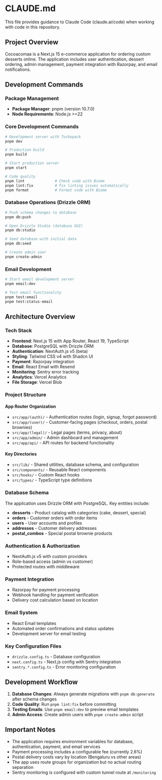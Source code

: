 # CLAUDE.md

This file provides guidance to Claude Code (claude.ai/code) when working with code in this repository.

## Project Overview

Cocoacomaa is a Next.js 15 e-commerce application for ordering custom desserts online. The application includes user authentication, dessert ordering, admin management, payment integration with Razorpay, and email notifications.

## Development Commands

### Package Management

- **Package Manager**: pnpm (version 10.7.0)
- **Node Requirements**: Node.js >=22

### Core Development Commands

```bash
# Development server with Turbopack
pnpm dev

# Production build
pnpm build

# Start production server
pnpm start

# Code quality
pnpm lint              # Check code with Biome
pnpm lint:fix          # Fix linting issues automatically
pnpm format            # Format code with Biome
```

### Database Operations (Drizzle ORM)

```bash
# Push schema changes to database
pnpm db:push

# Open Drizzle Studio (database GUI)
pnpm db:studio

# Seed database with initial data
pnpm db:seed

# Create admin user
pnpm create-admin
```

### Email Development

```bash
# Start email development server
pnpm email:dev

# Test email functionality
pnpm test:email
pnpm test:status-email
```

## Architecture Overview

### Tech Stack

- **Frontend**: Next.js 15 with App Router, React 19, TypeScript
- **Database**: PostgreSQL with Drizzle ORM
- **Authentication**: NextAuth.js v5 (beta)
- **Styling**: Tailwind CSS v4 with Shadcn UI
- **Payment**: Razorpay integration
- **Email**: React Email with Resend
- **Monitoring**: Sentry error tracking
- **Analytics**: Vercel Analytics
- **File Storage**: Vercel Blob

### Project Structure

#### App Router Organization

- `src/app/(auth)/` - Authentication routes (login, signup, forgot password)
- `src/app/(user)/` - Customer-facing pages (checkout, orders, postal brownies)
- `src/app/(legal)/` - Legal pages (terms, privacy, about)
- `src/app/admin/` - Admin dashboard and management
- `src/app/api/` - API routes for backend functionality

#### Key Directories

- `src/lib/` - Shared utilities, database schema, and configuration
- `src/components/` - Reusable React components
- `src/hooks/` - Custom React hooks
- `src/types/` - TypeScript type definitions

### Database Schema

The application uses Drizzle ORM with PostgreSQL. Key entities include:

- **desserts** - Product catalog with categories (cake, dessert, special)
- **orders** - Customer orders with order items
- **users** - User accounts and profiles
- **addresses** - Customer delivery addresses
- **postal_combos** - Special postal brownie products

### Authentication & Authorization

- NextAuth.js v5 with custom providers
- Role-based access (admin vs customer)
- Protected routes with middleware

### Payment Integration

- Razorpay for payment processing
- Webhook handling for payment verification
- Delivery cost calculation based on location

### Email System

- React Email templates
- Automated order confirmations and status updates
- Development server for email testing

### Key Configuration Files

- `drizzle.config.ts` - Database configuration
- `next.config.ts` - Next.js config with Sentry integration
- `sentry.*.config.ts` - Error monitoring configuration

## Development Workflow

1. **Database Changes**: Always generate migrations with `pnpm db:generate` after schema changes
2. **Code Quality**: Run `pnpm lint:fix` before committing
3. **Testing Emails**: Use `pnpm email:dev` to preview email templates
4. **Admin Access**: Create admin users with `pnpm create-admin` script

## Important Notes

- The application requires environment variables for database, authentication, payment, and email services
- Payment processing includes a configurable fee (currently 2.6%)
- Postal delivery costs vary by location (Bengaluru vs other areas)
- The app uses route groups for organization but no actual routing separation
- Sentry monitoring is configured with custom tunnel route at `/monitoring`
